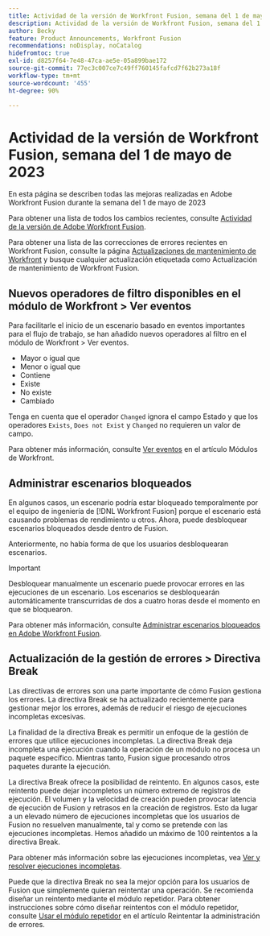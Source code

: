 ```yaml
---
title: Actividad de la versión de Workfront Fusion, semana del 1 de mayo de 2023
description: Actividad de la versión de Workfront Fusion, semana del 1 de mayo de 2023
author: Becky
feature: Product Announcements, Workfront Fusion
recommendations: noDisplay, noCatalog
hidefromtoc: true
exl-id: d8257f64-7e48-47ca-ae5e-05a899bae172
source-git-commit: 77ec3c007ce7c49ff760145fafcd7f62b273a18f
workflow-type: tm+mt
source-wordcount: '455'
ht-degree: 90%

---
```


# Actividad de la versión de Workfront Fusion, semana del 1 de mayo de 2023

En esta página se describen todas las mejoras realizadas en Adobe Workfront Fusion durante la semana del 1 de mayo de 2023

Para obtener una lista de todos los cambios recientes, consulte [Actividad de la versión de Adobe Workfront Fusion](/help/workfront-fusion/fusion-product-releases/fusion-release-activity.md).

Para obtener una lista de las correcciones de errores recientes en Workfront Fusion, consulte la página [Actualizaciones de mantenimiento de Workfront](https://experienceleague.adobe.com/docs/workfront-known-issues/releases/current-updates.html?lang=es) y busque cualquier actualización etiquetada como Actualización de mantenimiento de Workfront Fusion.

## Nuevos operadores de filtro disponibles en el módulo de Workfront > Ver eventos

Para facilitarle el inicio de un escenario basado en eventos importantes para el flujo de trabajo, se han añadido nuevos operadores al filtro en el módulo de Workfront > Ver eventos.

* Mayor o igual que
* Menor o igual que
* Contiene
* Existe
* No existe
* Cambiado

Tenga en cuenta que el operador `Changed` ignora el campo Estado y que los operadores `Exists`, `Does not Exist` y `Changed` no requieren un valor de campo.

Para obtener más información, consulte [Ver eventos](/help/workfront-fusion/references/apps-and-modules/adobe-connectors/workfront-modules.md#triggers) en el artículo Módulos de Workfront.

## Administrar escenarios bloqueados

En algunos casos, un escenario podría estar bloqueado temporalmente por el equipo de ingeniería de [!DNL Workfront Fusion] porque el escenario está causando problemas de rendimiento u otros. Ahora, puede desbloquear escenarios bloqueados desde dentro de Fusion.

Anteriormente, no había forma de que los usuarios desbloquearan escenarios.

>[!IMPORTANT]
>
>Desbloquear manualmente un escenario puede provocar errores en las ejecuciones de un escenario. Los escenarios se desbloquearán automáticamente transcurridas de dos a cuatro horas desde el momento en que se bloquearon.

Para obtener más información, consulte [Administrar escenarios bloqueados en Adobe Workfront Fusion](/help/workfront-fusion/manage-scenarios/view-manage-locked-scenario.md).

## Actualización de la gestión de errores > Directiva Break

Las directivas de errores son una parte importante de cómo Fusion gestiona los errores. La directiva Break se ha actualizado recientemente para gestionar mejor los errores, además de reducir el riesgo de ejecuciones incompletas excesivas.

La finalidad de la directiva Break es permitir un enfoque de la gestión de errores que utilice ejecuciones incompletas. La directiva Break deja incompleta una ejecución cuando la operación de un módulo no procesa un paquete específico. Mientras tanto, Fusion sigue procesando otros paquetes durante la ejecución.

La directiva Break ofrece la posibilidad de reintento. En algunos casos, este reintento puede dejar incompletos un número extremo de registros de ejecución. El volumen y la velocidad de creación pueden provocar latencia de ejecución de Fusion y retrasos en la creación de registros. Esto da lugar a un elevado número de ejecuciones incompletas que los usuarios de Fusion no resuelven manualmente, tal y como se pretende con las ejecuciones incompletas. Hemos añadido un máximo de 100 reintentos a la directiva Break.

Para obtener más información sobre las ejecuciones incompletas, vea [Ver y resolver ejecuciones incompletas](/help/workfront-fusion/manage-scenarios/view-and-resolve-incomplete-executions.md).

Puede que la directiva Break no sea la mejor opción para los usuarios de Fusion que simplemente quieran reintentar una operación. Se recomienda diseñar un reintento mediante el módulo repetidor. Para obtener instrucciones sobre cómo diseñar reintentos con el módulo repetidor, consulte [Usar el módulo repetidor](/help/workfront-fusion/create-scenarios/config-error-handling/retry.md#use-the-repeater-module) en el artículo Reintentar la administración de errores.
